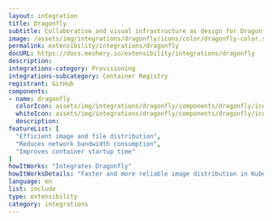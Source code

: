 ```yaml
---
layout: integration
title: Dragonfly
subtitle: Collaborative and visual infrastructure as design for Dragonfly
image: /assets/img/integrations/dragonfly/icons/color/dragonfly-color.svg
permalink: extensibility/integrations/dragonfly
docURL: https://docs.meshery.io/extensibility/integrations/dragonfly
description: 
integrations-category: Provisioning
integrations-subcategory: Container Registry
registrant: GitHub
components: 
- name: dragonfly
  colorIcon: assets/img/integrations/dragonfly/components/dragonfly/icons/color/dragonfly-color.svg
  whiteIcon: assets/img/integrations/dragonfly/components/dragonfly/icons/white/dragonfly-white.svg
  description: 
featureList: [
  "Efficient image and file distribution",
  "Reduces network bandwidth consumption",
  "Improves container startup time"
]
howItWorks: "Integrates Dragonfly"
howItWorksDetails: "Faster and more reliable image distribution in Kubernetes"
language: en
list: include
type: extensibility
category: integrations
---
```

